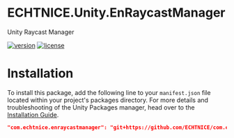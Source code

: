 # ECHTNICE.Unity.EnRaycastManager
Unity Raycast Manager

[![version](https://img.shields.io/github/package-json/v/echtnice/com.echtnice.enraycastmanager?style=for-the-badge)]()
[![license](https://img.shields.io/github/license/echtnice/com.echtnice.enraycastmanager?style=for-the-badge)]()

# Installation

To install this package, add the following line to your `manifest.json` file located within your project's packages directory. For more details and troubleshooting of the Unity Packages manager, head over to the [Installation Guide](https://github.com/unity-packages/installation).

```json
"com.echtnice.enraycastmanager": "git+https://github.com/ECHTNICE/com.echtnice.enraycastmanager"
```
